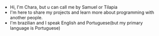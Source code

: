 - Hi, I'm Chara, but u can call me by Samuel or Tilapia
- I'm here to share my projects and learn more about programming with another people.
- I'm brazilian and I speak English and Portuguese(but my primary language is Portuguese)


